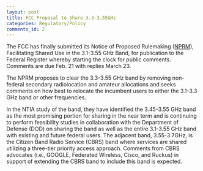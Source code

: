 ```yaml
---
layout: post
title: FCC Proposal to Share 3.3-3.55GHz
categories: Regulatory/Policy
comments_id: 2
---
```


The FCC has finally submitted its Notice of Proposed Rulemaking ([NPRM](https://docs.fcc.gov/public/attachments/DOC-360941A1.pdf)), Facilitating Shared Use in the 3.1-3.55 GHz Band, for publication to the Federal Register whereby starting the clock for public comments.  Comments are due Feb. 21 with replies March 23.   

The NPRM proposes to clear the 3.3-3.55 GHz band by removing non-federal secondary radiolocation and amateur allocations and seeks comments on how best to relocate the incumbent users to either the 3.1-3.3 GHz band or other frequencies.  

In the NTIA study of the band, they have identified the 3.45-3.55 GHz band as the most promising portion for sharing in the near term and is continuing to perform feasibility studies in collaboration with the Department of Defense (DOD) on sharing the band as well as the entire 3.1-3.55 GHz band with existing and future federal users.  The adjacent band, 3.55-3.7GHz, is the Citizen Band Radio Service (CBRS) band where services are shared utilizing a three-tier priority access approach. Comments from CBRS advocates (i.e., GOOGLE, Federated Wireless, Cisco, and Ruckus) in support of extending the CBRS band to include this band is expected.
